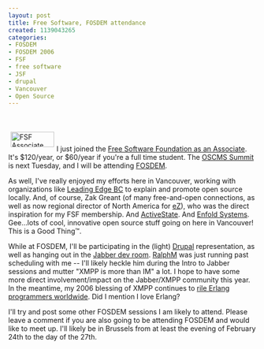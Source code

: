 ```yaml
--- 
layout: post
title: Free Software, FOSDEM attendance
created: 1139043265
categories: 
- FOSDEM
- FOSDEM 2006
- FSF
- free software
- JSF
- drupal
- Vancouver
- Open Source
---
```

<p>&nbsp;</p> <div class="image">  <img width="88" vspace="5" hspace="5" height="31" border="0" align="left" alt="FSF Associate Member 4161" title="FSF Associate Member 4161" src="/sites/bmannconsulting.com/files/images/drupal//getButton.png" />  <div class="caption">&nbsp;</div></div> <p>I just joined the <a href="http://www.fsf.org/register_form?referrer=4161">Free Software Foundation as an Associate</a>. It's $120/year, or $60/year if you're a full time student. The <a href="http://www.oscms-summit.org">OSCMS Summit</a> is next Tuesday, and I will be attending <a href="http://www.fosdem.org">FOSDEM</a>.</p>   <p>As well, I've really enjoyed my efforts here in Vancouver, working with organizations like <a href="http://www.leadingedgebc.ca">Leading Edge BC</a> to explain and promote open source locally. And, of course, Zak Greant (of many free-and-open connections, as well as now regional director of North America for <a href="http://ez.no">eZ</a>), who was the direct inspiration for my FSF membership. And <a href="http://www.activestate.com">ActiveState</a>. And <a href="http://www.enfoldsystems.com/">Enfold Systems</a>. Gee...lots of cool, innovative open source stuff going on here in Vancouver! This is a Good Thing&trade;.<br /> </p>  <p>While at FOSDEM, I'll be participating in the (light) <a href="http://www.drupal.org">Drupal</a> representation, as well as hanging out in the <a href="http://www.fosdem.org/2006/index/dev_room_jabber">Jabber dev room</a>. <a href="http://ralphm.net">RalphM</a> was just running past scheduling with me -- I'll likely heckle him during the Intro to Jabber sessions and mutter &quot;XMPP is more than IM&quot; a lot. I hope to have some more direct involvement/impact on the Jabber/XMPP community this year. In the meantime, my 2006 blessing of XMPP continues to <a href="/blog/bmann/2006-will-be-the-year-of-xmpp">rile Erlang programmers worldwide</a>. Did I mention I love Erlang?</p><p>I'll try and post some other FOSDEM sessions I am likely to attend. Please leave a comment if you are also going to be attending FOSDEM and would like to meet up. I'll likely be in Brussels from at least the evening of February 24th to the day of the 27th.&nbsp;</p>
